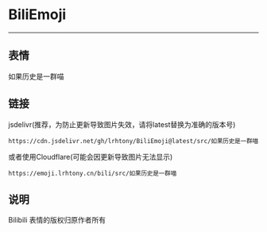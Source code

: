 # BiliEmoji
---
## 表情
如果历史是一群喵
## 链接
jsdelivr(推荐，为防止更新导致图片失效，请将latest替换为准确的版本号)
```
https://cdn.jsdelivr.net/gh/lrhtony/BiliEmoji@latest/src/如果历史是一群喵
```
或者使用Cloudflare(可能会因更新导致图片无法显示)
```
https://emoji.lrhtony.cn/bili/src/如果历史是一群喵
```
## 说明
Bilibili 表情的版权归原作者所有

